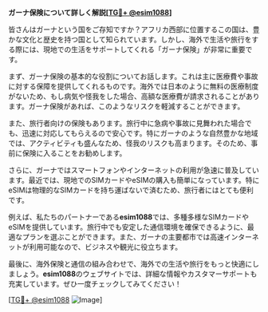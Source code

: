 **ガーナ保険について詳しく解説[[TG💪+ @esim1088](https://t.me/s/esim1088)]**

皆さんはガーナという国をご存知ですか？アフリカ西部に位置するこの国は、豊かな文化と歴史を持つ国として知られています。しかし、海外で生活や旅行をする際には、現地での生活をサポートしてくれる「ガーナ保険」が非常に重要です。

まず、ガーナ保険の基本的な役割についてお話します。これは主に医療費や事故に対する保障を提供してくれるものです。海外では日本のように無料の医療制度がないため、もし病気や怪我をした場合、高額な医療費が請求されることがあります。ガーナ保険があれば、このようなリスクを軽減することができます。

また、旅行者向けの保険もあります。旅行中に急病や事故に見舞われた場合でも、迅速に対応してもらえるので安心です。特にガーナのような自然豊かな地域では、アクティビティも盛んなため、怪我のリスクも高まります。そのため、事前に保険に入ることをお勧めします。

さらに、ガーナではスマートフォンやインターネットの利用が急速に普及しています。最近では、現地でのSIMカードやeSIMの購入も簡単になっています。特にeSIMは物理的なSIMカードを持ち運ばないで済むため、旅行者にはとても便利です。

例えば、私たちのパートナーである**esim1088**では、多種多様なSIMカードやeSIMを提供しています。旅行中でも安定した通信環境を確保できるように、最適なプランを選ぶことができます。また、ガーナの主要都市では高速インターネットが利用可能なので、ビジネスや観光に役立ちます。

最後に、海外保険と通信の組み合わせで、海外での生活や旅行をもっと快適にしましょう。**esim1088**のウェブサイトでは、詳細な情報やカスタマーサポートも充実しています。ぜひ一度チェックしてみてください！

[[TG💪+ @esim1088](https://t.me/s/esim1088) ![Image](https://i.postimg.cc/Y0z9fWf4/image.png)]